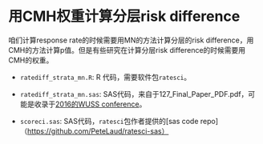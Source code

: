 
# 用CMH权重计算分层risk difference

咱们计算response rate的时候需要用MN的方法计算分层的risk difference，用CMH的方法计算p值。但是有些研究在计算分层risk difference的时候需要用CMH的权重。

- `ratediff_strata_mn.R`: R 代码，需要软件包`ratesci`。

- `ratediff_strata_mn.sas`: SAS代码，来自于127_Final_Paper_PDF.pdf，可能是收录于[2016的WUSS conference](https://www.lexjansen.com/wuss/2016/127_Final_Paper_PDF.pdf)。

- `scoreci.sas`: SAS代码，`ratesci`包作者提供的[sas code repo]（https://github.com/PeteLaud/ratesci-sas）

